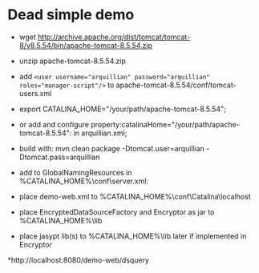 # Dead simple demo

 * wget http://archive.apache.org/dist/tomcat/tomcat-8/v8.5.54/bin/apache-tomcat-8.5.54.zip
 * unzip apache-tomcat-8.5.54.zip
 * add ```<user username="arquillian" password="arquillian" roles="manager-script"/>``` to apache-tomcat-8.5.54/conf/tomcat-users.xml
 * export CATALINA_HOME="/your/path/apache-tomcat-8.5.54"; 
 * or add and configure property:catalinaHome="/your/path/apache-tomcat-8.5.54":  in arquillian.xml;
 * build with: mvn clean package -Dtomcat.user=arquillian -Dtomcat.pass=arquillian
 
 * add to GlobalNamingResources in %CATALINA_HOME%\conf\server.xml:
  <Resource name="jdbc/mydatasource"
          auth="Container"
          type="javax.sql.DataSource"
          url="jdbc:oracle:thin:@SCSIS21F:1521:wesvft10" 
          driverClassName="oracle.jdbc.OracleDriver"
          username="SVIS_BL"
          password="verschlüsselt"
          factory="de.fewe.arquillian.EncryptedDataSourceFactory"
          initialSize="2"
          maxActive="75"
          maxWait="10000"
          minIdle="2"
          maxIdle="15"
          timeBetweenEvictionRunsMillis="30000"
          minEvictableIdleTimeMillis="55000"
          testWhileIdle="false"
          testOnBorrow="true"
          removeAbandoned="true"
          logAbandoned="true"
          removeAbandonedTimeout="120"
          accessToUnderlyingConnectionAllowed="true" />
          
  * place demo-web.xml to %CATALINA_HOME%\conf\Catalina\localhost
  * place EncryptedDataSourceFactory and Encryptor as jar to %CATALINA_HOME%\lib
  * place jasypt lib(s) to %CATALINA_HOME%\lib later if implemented in Encryptor
  
  *http://localhost:8080/demo-web/dsquery
 


